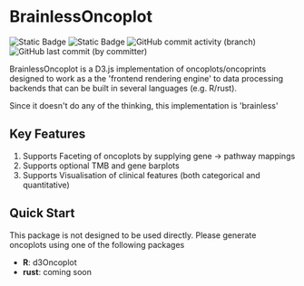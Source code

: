 # BrainlessOncoplot

![Static Badge](https://img.shields.io/badge/Experimental-orange)
![Static Badge](https://img.shields.io/badge/Not%20Ready%20for%20Use%20-%20red)
![GitHub commit activity (branch)](https://img.shields.io/github/commit-activity/t/selkamand/BrainlessOncoplot)
![GitHub last commit (by committer)](https://img.shields.io/github/last-commit/selkamand/BrainlessOncoplot)


BrainlessOncoplot is a D3.js implementation of oncoplots/oncoprints designed to work as a the 'frontend rendering engine' to data processing backends that can be built in several languages (e.g. R/rust). 

Since it doesn't do any of the thinking, this implementation is 'brainless'


## Key Features

1) Supports Faceting of oncoplots by supplying gene -> pathway mappings
2) Supports optional TMB and gene barplots
3) Supports Visualisation of clinical features (both categorical and quantitative)


## Quick Start

This package is not designed to be used directly. Please generate oncoplots using one of the following packages

- **R**: d3Oncoplot
- **rust**: coming soon